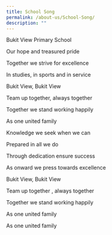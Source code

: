 ```yaml
---
title: School Song
permalink: /about-us/School-Song/
description: ""
---
```

  
Bukit View Primary School

Our hope and treasured pride

Together we strive for excellence

In studies, in sports and in service

Bukit View, Bukit View

Team up together, always together

Together we stand working happily

As one united family

Knowledge we seek when we can

Prepared in all we do

Through dedication ensure success

As onward we press towards excellence

Bukit View, Bukit View

Team up together , always together

Together we stand working happily

As one united family

As one united family